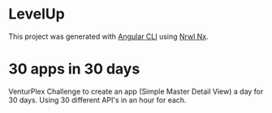 # LevelUp

This project was generated with [Angular CLI](https://github.com/angular/angular-cli) using [Nrwl Nx](https://nrwl.io/nx).

# 30 apps in 30 days

VenturPlex Challenge to create an app (Simple Master Detail View) a day for 30 days. Using 30 different API's in an hour for each.